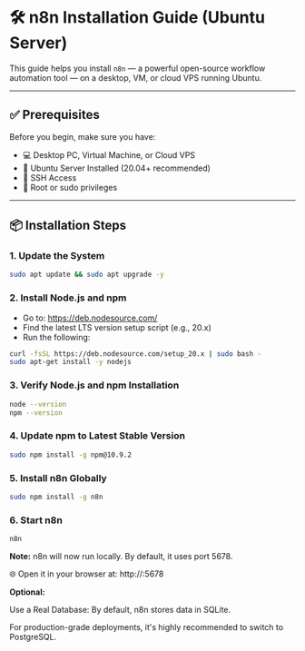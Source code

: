 # 🛠️ n8n Installation Guide (Ubuntu Server)

This guide helps you install `n8n` — a powerful open-source workflow automation tool — on a desktop, VM, or cloud VPS running Ubuntu.

---

## ✅ Prerequisites

Before you begin, make sure you have:

- 💻 Desktop PC, Virtual Machine, or Cloud VPS
- 🐧 Ubuntu Server Installed (20.04+ recommended)
- 🔐 SSH Access
- 🔧 Root or sudo privileges

---

## 📦 Installation Steps

### 1. Update the System

```bash
sudo apt update && sudo apt upgrade -y
```
### 2. Install Node.js and npm
- Go to: https://deb.nodesource.com/
- Find the latest LTS version setup script (e.g., 20.x)
- Run the following:
```bash
curl -fsSL https://deb.nodesource.com/setup_20.x | sudo bash -
sudo apt-get install -y nodejs
```
### 3. Verify Node.js and npm Installation
```bash
node --version
npm --version
```
### 4. Update npm to Latest Stable Version
```bash
sudo npm install -g npm@10.9.2
```
### 5. Install n8n Globally
```bash
sudo npm install -g n8n
```
### 6. Start n8n
```bash
n8n
```
**Note:** n8n will now run locally. By default, it uses port 5678.

🌐 Open it in your browser at: http://<your-server-ip>:5678

**Optional:** 

Use a Real Database: By default, n8n stores data in SQLite.

For production-grade deployments, it's highly recommended to switch to PostgreSQL.


